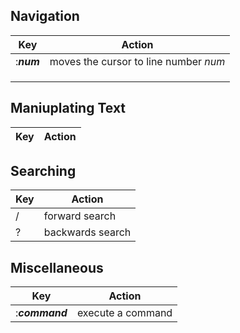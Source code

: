 ## Navigation
| Key | Action |
| --- | -------- |
| :_**num**_ | moves the cursor to line number _num_ | 
|  |  |
|  |  |
|  |  |

## Maniuplating Text
| Key | Action |
| --- | ------ |

## Searching
| Key | Action |
| --- | -------- |
| / | forward search |
| ? | backwards search |

## Miscellaneous
| Key | Action |
| --- | ------ |
| :_**command**_ | execute a command |
